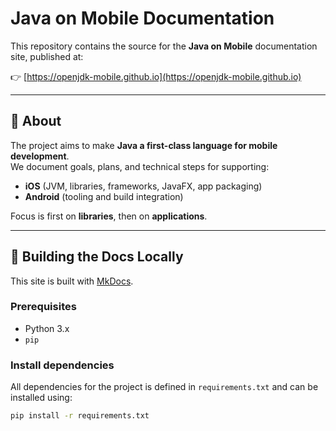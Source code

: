 # Java on Mobile Documentation

This repository contains the source for the **Java on Mobile** documentation site, published at:

👉 [https://openjdk-mobile.github.io](https://openjdk-mobile.github.io)

---

## 📖 About

The project aims to make **Java a first-class language for mobile development**.  
We document goals, plans, and technical steps for supporting:

- **iOS** (JVM, libraries, frameworks, JavaFX, app packaging)
- **Android** (tooling and build integration)

Focus is first on **libraries**, then on **applications**.


---

## 🚀 Building the Docs Locally

This site is built with [MkDocs](https://www.mkdocs.org/).

### Prerequisites
- Python 3.x  
- `pip`

### Install dependencies
All dependencies for the project is defined in `requirements.txt` and can be installed using:

```bash
pip install -r requirements.txt

